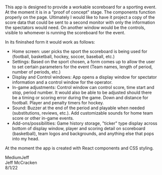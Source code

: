 This app is designed to provide a workable scoreboard for a sporting event. At the moment it is in a "proof of concept" stage. The components function properly on the page. Ultimately I would like to have it project a copy of the score data that could be sent to a second monitor with only the information the spectators would need. On another window would be the controls, visible to whomever is running the scoreboard for the event.

In its fininshed form it would work as follows:
<ul>
  <li>Home screen: user picks the sport the scoreboard is being used for (football, basketball, hockey, soccer, baseball, etc.)</li>
  <li>Settings: Based on the sport chosen, a form comes up to allow the user to set certain parameters for the event (Team names, length of period, number of periods, etc.)</li>
  <li>Display and Control windows: App opens a display window for spectator information and a control window for the operator.</li>
  <li>In-game adjustments: Control window can control score, time start and stop, period number. It would also be able to be adjusted should there be a timing or scoring error during the game. Down and distance for football. Player and penalty timers for hockey.</li>
  <li>Sound: Buzzer at the end of the period and playable when needed (substitutions, reviews, etc.). Add customizable sounds for home team score or other in-game events.</li>
  <li>Add-ons/possibilities: Game history storage, "ticker" type display across bottom of display window, player and scoring detail on scoreboard (basketball), team logos and backgrounds, and anything else that pops into my head.</li>
</ul>

At the moment the app is created with React components and CSS styling. 

MediumJeff<br/>
Jeff McCracken<br/>
8/1/22

